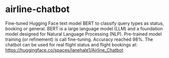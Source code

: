 # airline-chatbot
Fine-tuned Hugging Face text model BERT to classify query types as status, booking or general.
BERT is a large language model (LLM) and a foundation model designed for Natural Language Processing (NLP).
Pre-trained model training (or refinement) is call fine-tuning. Accuracy reached 98%.
The chatbot can be used for real flight status and flight bookings at:
https://huggingface.co/spaces/lanehale1/Airline_Chatbot
